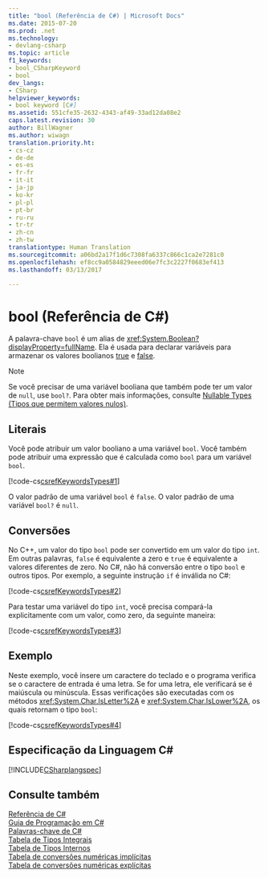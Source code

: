 ```yaml
---
title: "bool (Referência de C#) | Microsoft Docs"
ms.date: 2015-07-20
ms.prod: .net
ms.technology:
- devlang-csharp
ms.topic: article
f1_keywords:
- bool_CSharpKeyword
- bool
dev_langs:
- CSharp
helpviewer_keywords:
- bool keyword [C#]
ms.assetid: 551cfe35-2632-4343-af49-33ad12da08e2
caps.latest.revision: 30
author: BillWagner
ms.author: wiwagn
translation.priority.ht:
- cs-cz
- de-de
- es-es
- fr-fr
- it-it
- ja-jp
- ko-kr
- pl-pl
- pt-br
- ru-ru
- tr-tr
- zh-cn
- zh-tw
translationtype: Human Translation
ms.sourcegitcommit: a06bd2a17f1d6c7308fa6337c866c1ca2e7281c0
ms.openlocfilehash: ef8cc9a0584829eeed06e7fc3c2227f0683ef413
ms.lasthandoff: 03/13/2017

---
```

# <a name="bool-c-reference"></a>bool (Referência de C#)
A palavra-chave `bool` é um alias de <xref:System.Boolean?displayProperty=fullName>. Ela é usada para declarar variáveis para armazenar os valores boolianos [true](../../../csharp/language-reference/keywords/true.md) e [false](../../../csharp/language-reference/keywords/false.md).  
  
> [!NOTE]
>  Se você precisar de uma variável booliana que também pode ter um valor de `null`, use `bool?`. Para obter mais informações, consulte [Nullable Types (Tipos que permitem valores nulos)](../../../csharp/programming-guide/nullable-types/index.md).  
  
## <a name="literals"></a>Literais  
 Você pode atribuir um valor booliano a uma variável `bool`. Você também pode atribuir uma expressão que é calculada como `bool` para um variável `bool`.  
  
 [!code-cs[csrefKeywordsTypes#1](../../../csharp/language-reference/keywords/codesnippet/CSharp/bool_1.cs)]  
  
 O valor padrão de uma variável `bool` é `false`. O valor padrão de uma variável `bool?` é `null`.  
  
## <a name="conversions"></a>Conversões  
 No C++, um valor do tipo `bool` pode ser convertido em um valor do tipo `int`. Em outras palavras, `false` é equivalente a zero e `true` é equivalente a valores diferentes de zero. No C#, não há conversão entre o tipo `bool` e outros tipos. Por exemplo, a seguinte instrução `if` é inválida no C#:  
  
 [!code-cs[csrefKeywordsTypes#2](../../../csharp/language-reference/keywords/codesnippet/CSharp/bool_2.cs)]  
  
 Para testar uma variável do tipo `int`, você precisa compará-la explicitamente com um valor, como zero, da seguinte maneira:  
  
 [!code-cs[csrefKeywordsTypes#3](../../../csharp/language-reference/keywords/codesnippet/CSharp/bool_3.cs)]  
  
## <a name="example"></a>Exemplo  
 Neste exemplo, você insere um caractere do teclado e o programa verifica se o caractere de entrada é uma letra. Se for uma letra, ele verificará se é maiúscula ou minúscula. Essas verificações são executadas com os métodos <xref:System.Char.IsLetter%2A> e <xref:System.Char.IsLower%2A>, os quais retornam o tipo `bool`:  
  
 [!code-cs[csrefKeywordsTypes#4](../../../csharp/language-reference/keywords/codesnippet/CSharp/bool_4.cs)]  
  
## <a name="c-language-specification"></a>Especificação da Linguagem C#  
 [!INCLUDE[CSharplangspec](../../../csharp/language-reference/keywords/includes/csharplangspec_md.md)]  
  
## <a name="see-also"></a>Consulte também  
 [Referência de C#](../../../csharp/language-reference/index.md)   
 [Guia de Programação em C#](../../../csharp/programming-guide/index.md)   
 [Palavras-chave de C#](../../../csharp/language-reference/keywords/index.md)   
 [Tabela de Tipos Integrais](../../../csharp/language-reference/keywords/integral-types-table.md)   
 [Tabela de Tipos Internos](../../../csharp/language-reference/keywords/built-in-types-table.md)   
 [Tabela de conversões numéricas implícitas](../../../csharp/language-reference/keywords/implicit-numeric-conversions-table.md)   
 [Tabela de conversões numéricas explícitas](../../../csharp/language-reference/keywords/explicit-numeric-conversions-table.md)
